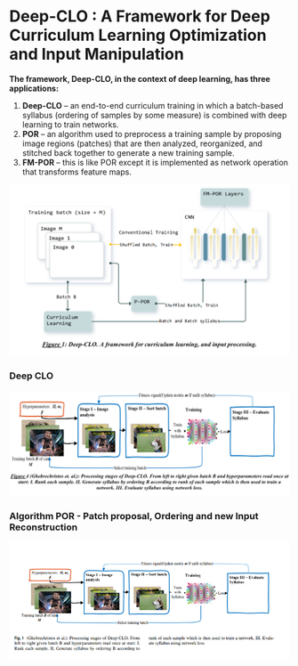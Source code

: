 # Deep-CLO : A Framework for Deep Curriculum Learning Optimization and Input Manipulation 


**The framework, Deep-CLO, in the context of deep learning, has three applications:** 

1. **Deep-CLO** – an end-to-end curriculum training in which a batch-based syllabus (ordering of samples by some 
measure) is combined with deep learning to train networks. 
2. **POR** – an algorithm used to preprocess a training sample by proposing image regions (patches) that are then 
analyzed, reorganized, and stitched back together to generate a new training sample. 
3. **FM-POR** – this is like POR except it is implemented as network operation that transforms feature maps. 

![img.png](deep_clo_framework.png)

### Deep CLO 


![img.png](clo_training.png)

### Algorithm POR - Patch proposal, Ordering and new Input Reconstruction 

![img.png](por_stages.png)



